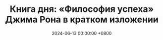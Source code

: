---
title: "Книга дня: «Философия успеха» Джима Рона в кратком изложении"
description: >-
  🌟 «Философия успеха» — вдохновляющее руководство от одного из самых влиятельных мотивационных спикеров, Джима Рона, о том, как строить успешную и гармоничную жизнь. Живите с целью! Обзор книги "Философия успеха": мотивация, саморазвитие и принципы для процветания.
date: 2024-06-13 00:00:00 +0800
categories: [Мышление, Конспекты-книг]
tags:
  [
    философия-успеха,
    джим-рон,
    саморазвитие,
    мотивация,
    успех,
    личная-эффективность,
    позитивное-мышление,
    тайм-менеджмент,
    постановка-целей,
    жизненные-принципы,
    личностный-рост,
    привычки-успеха,
    финансовое-благополучие,
    вдохновение,
    стратегии-успеха
  ]
image:
alt: Обложка книги Философия успеха Джима Рона
fallback:
  -
  # Replace with the URL of your backup image
  -
  # Replace with the URL of your backup image
---